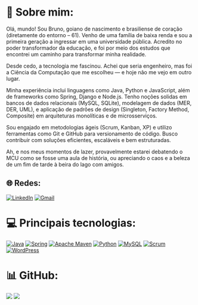 # 💫 Sobre mim:
Olá, mundo! 
Sou Bruno, goiano de nascimento e brasiliense de coração (diretamente do entorno – 61). Venho de uma família de baixa renda e sou a primeira geração a ingressar em uma universidade pública. Acredito no poder transformador da educação, e foi por meio dos estudos que encontrei um caminho para transformar minha realidade.

Desde cedo, a tecnologia me fascinou. Achei que seria engenheiro, mas foi a Ciência da Computação que me escolheu — e hoje não me vejo em outro lugar. 

Minha experiência inclui linguagens como Java, Python e JavaScript, além de frameworks como Spring, Django e Node.js. Tenho noções solidas em bancos de dados relacionais (MySQL, SQLite), modelagem de dados (MER, DER, UML), e aplicação de padrões de design (Singleton, Factory Method, Composite) em arquiteturas monolíticas e de microsserviços.

Sou engajado em metodologias ágeis (Scrum, Kanban, XP) e utilizo ferramentas como Git e GitHub para versionamento de código. Busco contribuir com soluções eficientes, escaláveis e bem estruturadas.

Ah, e nos meus momentos de lazer, provavelmente estarei debatendo o MCU como se fosse uma aula de história, ou apreciando o caos e a beleza de um fim de tarde à beira do lago com amigos.

## 🌐 Redes:
[![LinkedIn](https://img.shields.io/badge/LinkedIn-0077B5?style=for-the-badge&logo=linkedin&logoColor=white)](https://www.linkedin.com/in/brnduol/) [![Gmail](https://img.shields.io/badge/Gmail-D14836?style=for-the-badge&logo=gmail&logoColor=white)](mailto:beduardolima7@gmail.com?subject=&body=)

# 💻 Principais tecnologias:
[![Java](https://img.shields.io/badge/Java-%23ED8B00.svg?style=for-the-badge&logo=openjdk&logoColor=white)](https://www.java.com/)
[![Spring](https://img.shields.io/badge/Spring-%236DB33F.svg?style=for-the-badge&logo=spring&logoColor=white)](https://spring.io/)
[![Apache Maven](https://img.shields.io/badge/Apache%20Maven-C71A36?style=for-the-badge&logo=Apache%20Maven&logoColor=white)](https://maven.apache.org/)
[![Python](https://img.shields.io/badge/Python-3776AB?style=for-the-badge&logo=python&logoColor=white)](https://www.python.org/)
[![MySQL](https://img.shields.io/badge/MySQL-4479A1.svg?style=for-the-badge&logo=mysql&logoColor=white)](https://www.mysql.com/)
[![Scrum](https://img.shields.io/badge/Scrum-6DB33F?style=for-the-badge&logo=scrum&logoColor=white)](https://www.scrum.org/)
[![WordPress](https://img.shields.io/badge/WordPress-21759B?style=for-the-badge&logo=wordpress&logoColor=white)](https://wordpress.org/)

# 📊 GitHub:
![](https://github-readme-stats.vercel.app/api?username=brnduol&theme=blue-green&hide_border=false&include_all_commits=false&count_private=true) ![](https://github-readme-stats.vercel.app/api/top-langs/?username=brnduol&theme=blue-green&hide_border=false&include_all_commits=false&count_private=true&layout=compact)
